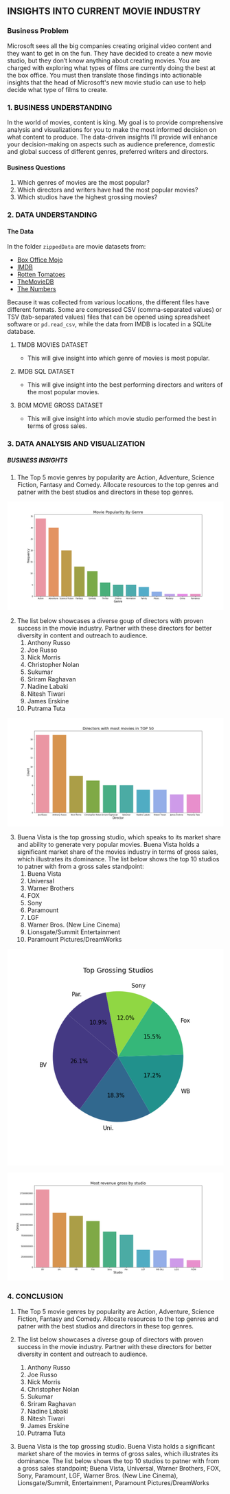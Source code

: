 ##  INSIGHTS INTO CURRENT MOVIE INDUSTRY
### Business Problem

Microsoft sees all the big companies creating original video content and they want to get in on the fun. They have decided to create a new movie studio, but they don’t know anything about creating movies. You are charged with exploring what types of films are currently doing the best at the box office. You must then translate those findings into actionable insights that the head of Microsoft's new movie studio can use to help decide what type of films to create.

### 1. BUSINESS UNDERSTANDING
In the world of movies, content is king. My goal is to provide comprehensive analysis and visualizations for you to make the most informed decision on what content to produce. The data-driven insights I'll provide will enhance your decision-making on aspects such as audience preference, domestic and global success of different genres, preferred writers and directors.
#### Business Questions
1. Which genres of movies are the most popular?
2. Which directors and writers have had the most popular movies?
3. Which studios have the highest grossing movies?

### 2. DATA UNDERSTANDING

#### The Data

In the folder `zippedData` are movie datasets from:

* [Box Office Mojo](https://www.boxofficemojo.com/)
* [IMDB](https://www.imdb.com/)
* [Rotten Tomatoes](https://www.rottentomatoes.com/)
* [TheMovieDB](https://www.themoviedb.org/)
* [The Numbers](https://www.the-numbers.com/)

Because it was collected from various locations, the different files have different formats. Some are compressed CSV (comma-separated values) or TSV (tab-separated values) files that can be opened using spreadsheet software or `pd.read_csv`, while the data from IMDB is located in a SQLite database.

1. TMDB MOVIES DATASET
	- This will give insight into which genre of movies is most popular.

2. IMDB SQL DATASET
 	- This will give insight into the best performing directors and writers of the most popular movies.

3. BOM MOVIE GROSS DATASET
	- This will give insight into  which movie studio performed the best in terms of gross sales.

### 3. DATA ANALYSIS AND VISUALIZATION

##### BUSINESS INSIGHTS
1. The Top 5 movie genres by popularity are Action, Adventure, Science Fiction, Fantasy and Comedy. Allocate resources to the top genres and patner with the best studios and directors in these top genres.

![Movie Genre Popularity](https://github.com/joakimTI/MOVIE-STUDIO-DATA-ANALYSIS/blob/master/Visualization/genre_popularity.png)

2. The list below showcases a diverse goup of directors with proven success in the movie industry. Partner with these directors for better diversity in content and outreach to audience.
    1.  Anthony Russo
    2.  Joe Russo
    3.  Nick Morris
    4.  Christopher Nolan
    5.  Sukumar
    6.  Sriram Raghavan
    7.  Nadine Labaki
    8.  Nitesh Tiwari
    9.  James Erskine
    10. Putrama Tuta

![Top Directors](https://github.com/joakimTI/MOVIE-STUDIO-DATA-ANALYSIS/blob/master/Visualization/Top_directors.png)

3. Buena Vista is the top grossing studio, which speaks to its market share and ability to generate very popular movies. Buena Vista holds a significant market share of the movies industry in terms of gross sales, which illustrates its dominance. The list below shows the top 10 studios to patner with from a gross sales standpoint: 
    1.  Buena Vista
    2.  Universal
    3.  Warner Brothers
    4.  FOX
    5.  Sony
    6.  Paramount
    7.  LGF
    8.  Warner Bros. (New Line Cinema)
    9.  Lionsgate/Summit Entertainment
    10. Paramount Pictures/DreamWorks

![Studio Gross Pie](https://github.com/joakimTI/MOVIE-STUDIO-DATA-ANALYSIS/blob/master/Visualization/studio_gross_pie.png)

![Studio Gross](https://github.com/joakimTI/MOVIE-STUDIO-DATA-ANALYSIS/blob/master/Visualization/studio_gross.png)


### 4. CONCLUSION
1. The Top 5 movie genres by popularity are Action, Adventure, Science Fiction, Fantasy and Comedy. Allocate resources to the top genres and patner with the best studios and directors in these top genres.

2. The list below showcases a diverse goup of directors with proven success in the movie industry. Partner with these directors for better diversity in content and outreach to audience.
    1.  Anthony Russo
    2.  Joe Russo
    3.  Nick Morris
    4.  Christopher Nolan
    5.  Sukumar
    6.  Sriram Raghavan
    7.  Nadine Labaki
    8.  Nitesh Tiwari
    9.  James Erskine
    10. Putrama Tuta
3. Buena Vista is the top grossing studio. Buena Vista holds a significant market share of the movies in terms of gross sales, which illustrates its dominance. The list below shows the top 10 studios to patner with from a gross sales standpoint; Buena Vista, Universal, Warner Brothers, FOX, Sony, Paramount, LGF, Warner Bros. (New Line Cinema), Lionsgate/Summit, Entertainment, Paramount Pictures/DreamWorks

